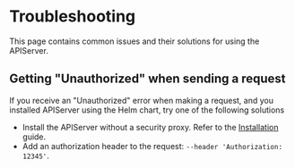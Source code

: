 # Troubleshooting

This page contains common issues and their solutions for using the APIServer.

## Getting "Unauthorized" when sending a request

If you receive an "Unauthorized" error when making a request, and you installed APIServer
using the Helm chart, try one of the following solutions

- Install the APIServer without a security proxy. Refer to the [Installation](./Installation.md) guide.
- Add an authorization header to the request: `--header 'Authorization: 12345'`.
